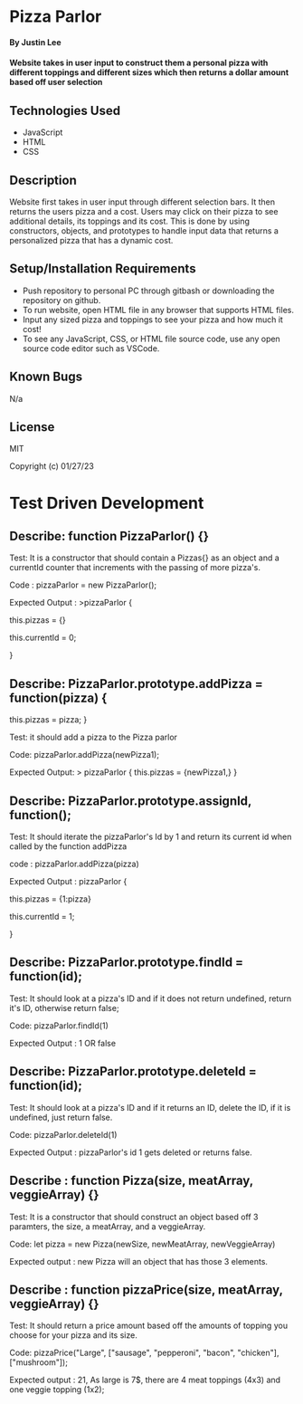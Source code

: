 # Pizza Parlor

#### By Justin Lee

#### Website takes in user input to construct them a personal pizza with different toppings and different sizes which then returns a dollar amount based off user selection

## Technologies Used

* JavaScript
* HTML
* CSS

## Description

Website first takes in user input through different selection bars. It then returns the users pizza and a cost. Users may click on their pizza to see additional details, its toppings and its cost. This is done by using constructors, objects, and prototypes to handle input data that returns a personalized pizza that has a dynamic cost.

## Setup/Installation Requirements

* Push repository to personal PC through gitbash or downloading the repository on github.
* To run website, open HTML file in any browser that supports HTML files.
* Input any sized pizza and toppings to see your pizza and how much it cost!
* To see any JavaScript, CSS, or HTML file source code, use any open source code editor such as VSCode.


## Known Bugs

N/a

## License

MIT

Copyright (c) 01/27/23

# Test Driven Development

## Describe: function PizzaParlor() {}

Test: It is a constructor that should contain a Pizzas{} as an object and a currentId counter that increments with the passing of more 
pizza's.

Code : pizzaParlor = new PizzaParlor();

Expected Output : >pizzaParlor {

  this.pizzas = {}

  this.currentId = 0;

}

## Describe: PizzaParlor.prototype.addPizza = function(pizza) {
  this.pizzas = pizza;
}

Test: it should add a pizza to the Pizza parlor

Code: pizzaParlor.addPizza(newPizza1);

Expected Output: > pizzaParlor {
  this.pizzas = {newPizza1,}
}


## Describe: PizzaParlor.prototype.assignId, function();

Test: It should iterate the pizzaParlor's Id by 1 and return its current id when called by the function addPizza

code : pizzaParlor.addPizza(pizza)

Expected Output : pizzaParlor {

  this.pizzas = {1:pizza}

  this.currentId = 1;

}

## Describe: PizzaParlor.prototype.findId = function(id);

Test: It should look at a pizza's ID and if it does not return undefined, return it's ID, otherwise return false;

Code: pizzaParlor.findId(1)

Expected Output : 1 OR false

## Describe: PizzaParlor.prototype.deleteId = function(id);

Test: It should look at a pizza's ID and if it returns an ID, delete the ID, if it is undefined, just return false.

Code: pizzaParlor.deleteId(1)

Expected Output : pizzaParlor's id 1 gets deleted or returns false.

## Describe : function Pizza(size, meatArray, veggieArray) {}

Test: It is a constructor that should construct an object based off 3 paramters, the size, a meatArray, and a veggieArray.

Code: let pizza = new Pizza(newSize, newMeatArray, newVeggieArray)

Expected output : new Pizza will an object that has those 3 elements.

## Describe : function pizzaPrice(size, meatArray, veggieArray) {}

Test: It should return a price amount based off the amounts of topping you choose for your pizza and its size.

Code: pizzaPrice("Large", ["sausage", "pepperoni", "bacon", "chicken"], ["mushroom"]);

Expected output : 21, As large is 7$, there are 4 meat toppings (4x3)
and one veggie topping (1x2);